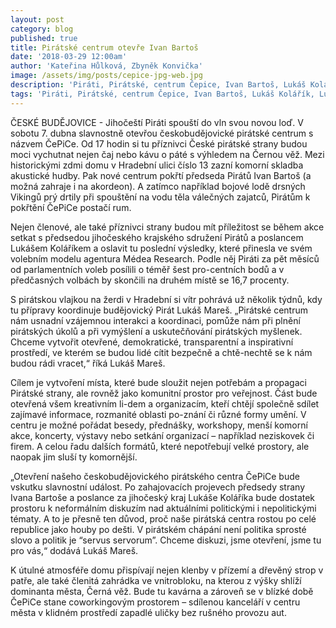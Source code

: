 ```yaml
---
layout: post
category: blog
published: true
title: Pirátské centrum otevře Ivan Bartoš
date: '2018-03-29 12:00am'
author: 'Kateřina Hůlková, Zbyněk Konvička'
image: /assets/img/posts/cepice-jpg-web.jpg
description: 'Piráti, Pirátské, centrum Čepice, Ivan Bartoš, Lukáš Kolářík, Lukáš Mareš'
tags: 'Piráti, Pirátské, centrum Čepice, Ivan Bartoš, Lukáš Kolářík, Lukáš Mareš'
---
```

ČESKÉ BUDĚJOVICE - Jihočeští Piráti spouští do vln svou novou loď. V sobotu 7. dubna slavnostně otevřou českobudějovické pirátské centrum s názvem ČePiCe. Od 17 hodin si tu příznivci České pirátské strany budou moci vychutnat nejen čaj nebo kávu o páté s výhledem na Černou věž. Mezi historickými zdmi domu v Hradební ulici číslo 13 zazní komorní skladba akustické hudby. Pak nové centrum pokřtí předseda Pirátů Ivan Bartoš (a možná zahraje i na akordeon). A zatímco například bojové lodě drsných Vikingů prý drtily při spouštění na vodu těla válečných zajatců, Pirátům k pokřtění ČePiCe postačí rum.

Nejen členové, ale také příznivci strany budou mít příležitost se během akce setkat s předsedou jihočeského krajského sdružení Pirátů a poslancem Lukášem Koláříkem a oslavit tu poslední výsledky, které přinesla ve svém volebním modelu agentura Médea Research. Podle něj Piráti za pět měsíců od parlamentních voleb posílili o téměř šest pro-centních bodů a v předčasných volbách by skončili na druhém místě se 16,7 procenty.

S pirátskou vlajkou na žerdi v Hradební si vítr pohrává už několik týdnů, kdy tu přípravy koordinuje budějovický Pirát Lukáš Mareš. „Pirátské centrum nám usnadní vzájemnou interakci a koordinaci, pomůže nám při plnění pirátských úkolů a při vymýšlení a uskutečňování pirátských myšlenek. Chceme vytvořit otevřené, demokratické, transparentní a inspirativní prostředí, ve kterém se budou lidé cítit bezpečně a chtě-nechtě se k nám budou rádi vracet,“ říká Lukáš Mareš.

Cílem je vytvoření místa, které bude sloužit nejen potřebám a propagaci Pirátské strany, ale rovněž jako komunitní prostor pro veřejnost. Část bude otevřená všem kreativním li-dem a organizacím, kteří chtějí společně sdílet zajímavé informace, rozmanité oblasti po-znání či různé formy umění. V centru je možné pořádat besedy, přednášky, workshopy, menší komorní akce, koncerty, výstavy nebo setkání organizací – například neziskovek či firem. A celou řadu dalších formátů, které nepotřebují velké prostory, ale naopak jim sluší ty komornější.

„Otevření našeho českobudějovického pirátského centra ČePiCe bude vskutku slavnostní událost. Po zahajovacích projevech předsedy strany Ivana Bartoše a poslance za jihočeský kraj Lukáše Koláříka bude dostatek prostoru k neformálním diskuzím nad aktuálními politickými i nepolitickými tématy. A to je přesně ten důvod, proč naše pirátská centra rostou po celé republice jako houby po dešti. V pirátském chápání není politika sprosté slovo a politik je “servus servorum”. Chceme diskuzi, jsme otevření, jsme tu pro vás,“ dodává Lukáš Mareš.

K útulné atmosféře domu přispívají nejen klenby v přízemí a dřevěný strop v patře, ale také členitá zahrádka ve vnitrobloku, na kterou z výšky shlíží dominanta města, Černá věž. Bude tu kavárna a zároveň se v blízké době ČePiCe stane coworkingovým prostorem – sdílenou kanceláří v centru města v klidném prostředí zapadlé uličky bez rušného provozu aut.
